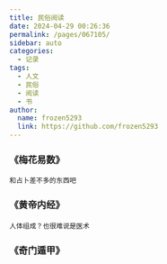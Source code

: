```yaml
---
title: 民俗阅读
date: 2024-04-29 00:26:36
permalink: /pages/067105/
sidebar: auto
categories:
  - 记录
tags:
  - 人文
  - 民俗
  - 阅读
  - 书
author: 
  name: frozen5293
  link: https://github.com/frozen5293
---
```


### 《梅花易数》
    和占卜差不多的东西吧
### 《黄帝内经》
    人体组成？也很难说是医术
### 《奇门遁甲》
    
